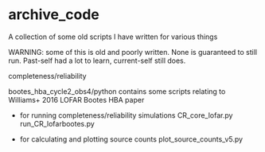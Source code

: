 # archive_code
A collection of some old scripts I have written for various things

WARNING: some of this is old and poorly written. None is guaranteed to still run. Past-self had a lot to learn, current-self still does.


completeness/reliability 

bootes_hba_cycle2_obs4/python
contains some scripts relating to Williams+ 2016 LOFAR Bootes HBA paper

- for running completeness/reliability simulations
CR_core_lofar.py
run_CR_lofarbootes.py

- for calculating and plotting source counts
plot_source_counts_v5.py
